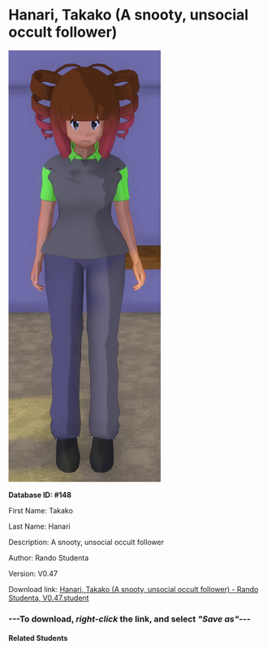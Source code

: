 # Hanari, Takako (A snooty, unsocial occult follower)

<img src="Files/Hanari, Takako (A snooty, unsocial occult follower).png" title="Hanari, Takako (A snooty, unsocial occult follower) - Rando Studenta, V0.47">

**Database ID: #148**

First Name: Takako

Last Name: Hanari

Description: A snooty, unsocial occult follower

Author: Rando Studenta

Version: V0.47

Download link: <a href="https://raw.githubusercontent.com/Arbiter1223/Daigaku-Gurashi-Custom-Students/master/Students/Files/Hanari%2C%20Takako%20(A%20snooty%2C%20unsocial%20occult%20follower)%20-%20Rando%20Studenta%2C%20V0.47.student">Hanari, Takako (A snooty, unsocial occult follower) - Rando Studenta, V0.47.student</a>

### ---**To download, _right-click_ the link, and select _"Save as"_**---

#### Related Students

